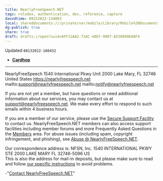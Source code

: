 ```yaml
---
title: NearlyFreeSpeech.NET
tags: rolodex, authentication, dev, reference, capture
davodtime: 09152022-134003
local: shareddocuments:///private/var/mobile/Library/Mobile%20Documents/iCloud~md~obsidian/Documents/OBSHIDDIAN/drafts/6FF12AA2-71AC-4867-9907-A5306096A8F4.md
dg-publish: true
share: true
draft: drafts://open?uuid=6FF12AA2-71AC-4867-9907-A5306096A8F4
---
```

Updated `08132022-160432`

- [**Cardhop**](x-cardhop://show?id=contact:E698CF9F-C579-4A5C-97D1-9DB0B13EB7BB&contact=NearlyFreeSpeech)

---

NearlyFreeSpeech
1540 International Pkwy
Unit 2000
Lake Mary, FL  32746
United States
https://nearlyfreespeech.net
mailto:support@nearlyfreespeech.net
mailto:notify@nearlyfreespeech.net


If you are not yet a member, but have questions or need additional information about our services, you may contact us at [support@nearlyfreespeech.net](mailto:support@nearlyfreespeech.net). We make every effort to respond to such emails within 4 business hours. 

If you are a member of our service, please use the [Secure Support Facility](https://members.nearlyfreespeech.net/support/request) to contact us. NearlyFreeSpeech.NET members can also access support facilities including member forums and more Frequently Asked Questions in the [Members](https://members.nearlyfreespeech.net/) area.
For abuse issues (including spam, copyright infringement, and phishing), see [Abuse @ NearlyFreeSpeech.NET](/help/abuse).

Our correspondence address is:
NFSN, Inc.
1540 INTERNATIONAL PKWY STE 2000
LAKE MARY  FL  32746-5096
US    
    This is also the address for mail-in deposits, but please make sure to
    read and follow [our specific instructions](/about/mailing)
    to avoid problems.
    		
-"[Contact NearlyFreeSpeech.NET](https://www.nearlyfreespeech.net/about/contact)"